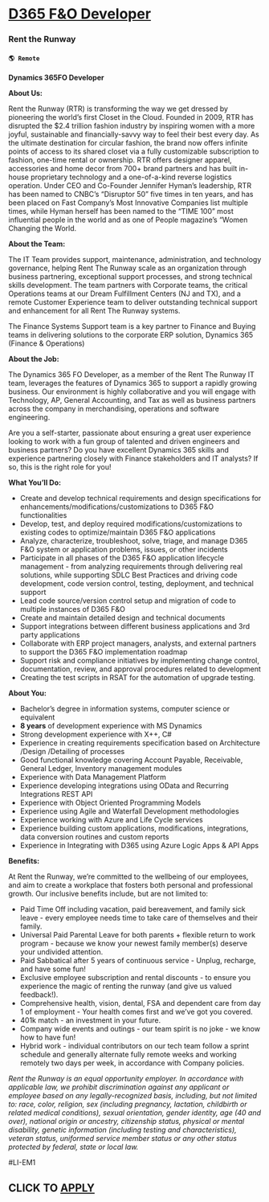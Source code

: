 # [D365 F&O Developer](https://www.remotewlb.com/apply/d365-f-o-developer)  
### Rent the Runway  
#### `🌎 Remote`  

**Dynamics 365FO Developer**

**About Us:**

Rent the Runway (RTR) is transforming the way we get dressed by pioneering the world’s first Closet in the Cloud. Founded in 2009, RTR has disrupted the $2.4 trillion fashion industry by inspiring women with a more joyful, sustainable and financially-savvy way to feel their best every day. As the ultimate destination for circular fashion, the brand now offers infinite points of access to its shared closet via a fully customizable subscription to fashion, one-time rental or ownership. RTR offers designer apparel, accessories and home decor from 700+ brand partners and has built in-house proprietary technology and a one-of-a-kind reverse logistics operation. Under CEO and Co-Founder Jennifer Hyman’s leadership, RTR has been named to CNBC’s “Disruptor 50” five times in ten years, and has been placed on Fast Company’s Most Innovative Companies list multiple times, while Hyman herself has been named to the “TIME 100” most influential people in the world and as one of People magazine’s
“Women Changing the World.

**About the Team:**

The IT Team provides support, maintenance, administration, and technology governance, helping Rent The Runway scale as an organization through business partnering, exceptional support processes, and strong technical skills development. The team partners with Corporate teams, the critical Operations teams at our Dream Fulfillment Centers (NJ and TX), and a remote Customer Experience team to deliver outstanding technical support and enhancement for all Rent The Runway systems.

The Finance Systems Support team is a key partner to Finance and Buying teams in delivering solutions to the corporate ERP solution, Dynamics 365 (Finance & Operations)

**About the Job:**

The Dynamics 365 FO Developer, as a member of the Rent The Runway IT team, leverages the features of Dynamics 365 to support a rapidly growing business. Our environment is highly collaborative and you will engage with Technology, AP, General Accounting, and Tax as well as business partners across the company in merchandising, operations and software engineering.

Are you a self-starter, passionate about ensuring a great user experience looking to work with a fun group of talented and driven engineers and business partners? Do you have excellent Dynamics 365 skills and experience partnering closely with Finance stakeholders and IT analysts? If so, this is the right role for you!

**What You’ll Do:**

  * Create and develop technical requirements and design specifications for enhancements/modifications/customizations to D365 F&O functionalities
  * Develop, test, and deploy required modifications/customizations to existing codes to optimize/maintain D365 F&O applications
  * Analyze, characterize, troubleshoot, solve, triage, and manage D365 F&O system or application problems, issues, or other incidents
  * Participate in all phases of the D365 F&O application lifecycle management - from analyzing requirements through delivering real solutions, while supporting SDLC Best Practices and driving code development, code version control, testing, deployment, and technical support
  * Lead code source/version control setup and migration of code to multiple instances of D365 F&O
  * Create and maintain detailed design and technical documents
  * Support integrations between different business applications and 3rd party applications
  * Collaborate with ERP project managers, analysts, and external partners to support the D365 F&O implementation roadmap
  * Support risk and compliance initiatives by implementing change control, documentation, review, and approval procedures related to development
  * Creating the test scripts in RSAT for the automation of upgrade testing.

**About You:**

  * Bachelor’s degree in information systems, computer science or equivalent
  * **8 years** of development experience with MS Dynamics
  * Strong development experience with X++, C#
  * Experience in creating requirements specification based on Architecture /Design /Detailing of processes
  * Good functional knowledge covering Account Payable, Receivable, General Ledger, Inventory management modules
  * Experience with Data Management Platform
  * Experience developing integrations using OData and Recurring Integrations REST API
  * Experience with Object Oriented Programming Models
  * Experience using Agile and Waterfall Development methodologies
  * Experience working with Azure and Life Cycle services
  * Experience building custom applications, modifications, integrations, data conversion routines and custom reports
  * Experience in Integrating with D365 using Azure Logic Apps & API Apps

**Benefits:**

At Rent the Runway, we’re committed to the wellbeing of our employees, and aim to create a workplace that fosters both personal and professional growth. Our inclusive benefits include, but are not limited to:

  * Paid Time Off including vacation, paid bereavement, and family sick leave - every employee needs time to take care of themselves and their family.
  * Universal Paid Parental Leave for both parents + flexible return to work program - because we know your newest family member(s) deserve your undivided attention.
  * Paid Sabbatical after 5 years of continuous service - Unplug, recharge, and have some fun!
  * Exclusive employee subscription and rental discounts - to ensure you experience the magic of renting the runway (and give us valued feedback!).
  * Comprehensive health, vision, dental, FSA and dependent care from day 1 of employment - Your health comes first and we’ve got you covered.
  * 401k match - an investment in your future.
  * Company wide events and outings - our team spirit is no joke - we know how to have fun!
  * Hybrid work - individual contributors on our tech team follow a sprint schedule and generally alternate fully remote weeks and working remotely two days per week, in accordance with Company policies.

_Rent the Runway is an equal opportunity employer. In accordance with applicable law, we prohibit discrimination against any applicant or employee based on any legally-recognized basis, including, but not limited to: race, color, religion, sex (including pregnancy, lactation, childbirth or related medical conditions), sexual orientation, gender identity, age (40 and over), national origin or ancestry, citizenship status, physical or mental disability, genetic information (including testing and characteristics), veteran status, uniformed service member status or any other status protected by federal, state or local law._

#LI-EM1

  
## CLICK TO [APPLY](https://www.remotewlb.com/apply/d365-f-o-developer)

